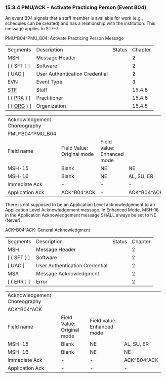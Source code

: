### 15.3.4 PMU/ACK – Activate Practicing Person (Event B04)

An event B04 signals that a staff member is available for work (e.g., schedules can be created) and has a relationship with the institution. This message applies to STF-7.

PMU^B04^PMU_B04: Activate Practicing Person Message

|     |     |     |     |
| --- | --- | --- | --- |
| Segments | Description | Status | Chapter |
| MSH | Message Header |  | 2 |
| [ \{ SFT } ] | Software |  | 2 |
| [ UAC ] | User Authentication Credential |  | 2 |
| EVN | Event Type |  | 3 |
| [STF](#_Hlt489344064) | Staff |  | 15.4.8 |
| [ \{ [PRA](#PRA) } ] | Practitioner |  | 15.4.6 |
| [ \{ [ORG](#ORG) } ] | Organization |  | 15.4.5 |

|     |     |     |     |     |
| --- | --- | --- | --- | --- |
| Acknowledgement Choreography |  |  |  |  |
| PMU^B04^PMU_B04 |  |  |  |  |
| Field name | Field Value: Original mode | Field value: Enhanced mode |  |  |
| MSH-15 | Blank | NE | NE | AL, SU, ER |
| MSH-16 | Blank | NE | AL, SU, ER | AL, SU, ER |
| Immediate Ack | - | - | - | ACK^B04^ACK |
| Application Ack | ACK^B04^ACK | - | ACK^B04^ACK | ACK^B04^ACK |

There is not supposed to be an Application Level acknowledgement to an Application Level Acknowledgement message. In Enhanced Mode, MSH-16 in the Application Acknowledgement message SHALL always be set to NE (Never).

ACK^B04^ACK: General Acknowledgment

|     |     |     |     |
| --- | --- | --- | --- |
| Segments | Description | Status | Chapter |
| MSH | Message Header |  | 2 |
| [ \{ SFT } ] | Software |  | 2 |
| [ UAC ] | User Authentication Credential |  | 2 |
| MSA | Message Acknowledgment |  | 2 |
| [ \{ ERR } ] | Error |  | 2 |

|     |     |     |     |
| --- | --- | --- | --- |
| Acknowledgement Choreography |  |  |  |
| ACK^B04^ACK |  |  |  |
| Field name | Field Value: Original mode | Field value: Enhanced mode |  |
| MSH-15 | Blank | NE | AL, SU, ER |
| MSH-16 | Blank | NE | NE |
| Immediate Ack | - | - | ACK^B04^ACK |
| Application Ack | - | - | - |
